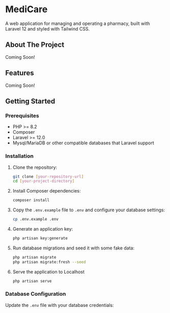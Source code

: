 # MediCare

A web application for managing and operating a pharmacy, built with Laravel 12 and styled with Tailwind CSS.

## About The Project
Coming Soon!

## Features
Coming Soon!

<!-- *   **Prescription Management:**  Upload, view, and process prescriptions securely.
*   **Inventory Management:** Track stock levels, add new products, and manage suppliers.
*   **Product Catalog:** Browse and search for medications and health products.
*   **Online Ordering:**  Customers can place orders online.
*   **User Authentication:** Secure registration and login for pharmacists, staff, and customers.
*   **Admin Dashboard:**  A central dashboard for managing all aspects of the pharmacy.
*   **Reporting:** Generate reports on sales, inventory, and other key metrics. -->

## Getting Started



### Prerequisites

*   PHP >= 8.2
*   Composer
*   Laravel >= 12.0
*   Mysql/MariaDB or other compatible databases that Laravel support

### Installation

1.  Clone the repository:

    ```bash
    git clone [your-repository-url]
    cd [your-project-directory]
    ```
2.  Install Composer dependencies:

    ```bash
    composer install
    ```
3.  Copy the `.env.example` file to `.env` and configure your database settings:

    ```bash
    cp .env.example .env
    ```
4.  Generate an application key:

    ```bash
    php artisan key:generate
    ```
5.  Run database migrations and seed it with some fake data:

    ```bash
    php artisan migrate
    php artisan migrate:fresh --seed
    ```
6. Serve the application to Localhost 
    ```bash
    php artisan serve
    ```
<!-- 7. Install NPM dependencies

    ```bash
    npm install
    ```
8. Compile assets using Vite:

    ```bash
    npm run dev
    ``` -->

### Database Configuration

Update the `.env` file with your database credentials: